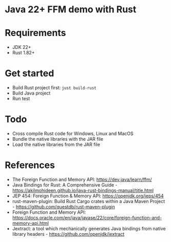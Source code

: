 Java 22+ FFM demo with Rust
=============================

# Requirements

* JDK 22+
* Rust 1.82+

# Get started

* Build Rust project first: `just build-rust`
* Build Java project
* Run test

# Todo

* Cross compile Rust code for Windows, Linux and MacOS
* Bundle the native libraries with the JAR file
* Load the native libraries from the JAR file

# References

* The Foreign Function and Memory API: https://dev.java/learn/ffm/
* Java Bindings for Rust: A Comprehensive Guide - https://akilmohideen.github.io/java-rust-bindings-manual/title.html
* JEP 454: Foreign Function & Memory API: https://openjdk.org/jeps/454
* rust-maven-plugin: Build Rust Cargo crates within a Java Maven Project - https://github.com/questdb/rust-maven-plugin
* Foreign Function and Memory API: https://docs.oracle.com/en/java/javase/22/core/foreign-function-and-memory-api.html
* Jextract: a tool which mechanically generates Java bindings from native library
  headers - https://github.com/openjdk/jextract